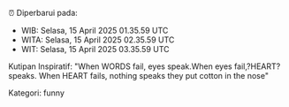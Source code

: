 ⏰ Diperbarui pada:
- WIB: Selasa, 15 April 2025 01.35.59 UTC
- WITA: Selasa, 15 April 2025 02.35.59 UTC
- WIT: Selasa, 15 April 2025 03.35.59 UTC

Kutipan Inspiratif:
"When WORDS fail, eyes speak.When eyes fail,?HEART? speaks. When HEART fails, nothing speaks they put cotton in the nose"


Kategori: funny

